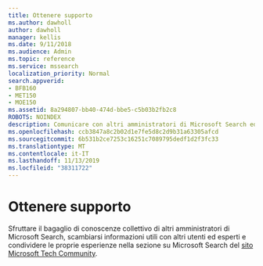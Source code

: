 ```yaml
---
title: Ottenere supporto
ms.author: dawholl
author: dawholl
manager: kellis
ms.date: 9/11/2018
ms.audience: Admin
ms.topic: reference
ms.service: mssearch
localization_priority: Normal
search.appverid:
- BFB160
- MET150
- MOE150
ms.assetid: 8a294807-bb40-474d-bbe5-c5b03b2fb2c8
ROBOTS: NOINDEX
description: Comunicare con altri amministratori di Microsoft Search ed esperti della community tecnica
ms.openlocfilehash: ccb3847a8c2b02d1e7fe5d8c2d9b31a63305afcd
ms.sourcegitcommit: 6b531b2ce7253c16251c7089795dedf1d2f3fc33
ms.translationtype: MT
ms.contentlocale: it-IT
ms.lasthandoff: 11/13/2019
ms.locfileid: "38311722"
---
```

# <a name="get-support"></a>Ottenere supporto

Sfruttare il bagaglio di conoscenze collettivo di altri amministratori di Microsoft Search, scambiarsi informazioni utili con altri utenti ed esperti e condividere le proprie esperienze nella sezione su Microsoft Search del [sito Microsoft Tech Community](https://techcommunity.microsoft.com/t5/Microsoft-Search/ct-p/MicrosoftSearch).

  

